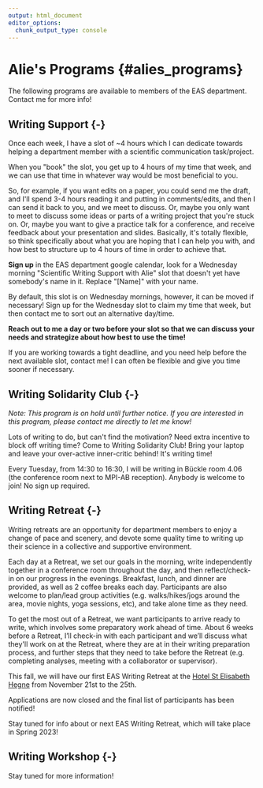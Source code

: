 ```yaml
---
output: html_document
editor_options:
  chunk_output_type: console
---
```


# Alie's Programs {#alies_programs}



The following programs are available to members of the EAS department. Contact me for more info!

## Writing Support {-}

Once each week, I have a slot of ~4 hours which I can dedicate towards helping a department member with a scientific communication task/project. 

When you "book" the slot, you get up to 4 hours of my time that week, and we can use that time in whatever way would be most beneficial to you. 

So, for example, if you want edits on a paper, you could send me the draft, and I'll spend 3-4 hours reading it and putting in comments/edits, and then I can send it back to you, and we meet to discuss. Or, maybe you only want to meet to discuss some ideas or parts of a writing project that you're stuck on. Or, maybe you want to give a practice talk for a conference, and receive feedback about your presentation and slides. Basically, it's totally flexible, so think specifically about what you are hoping that I can help you with, and how best to structure up to 4 hours of time in order to achieve that. 

**Sign up** in the EAS department google calendar, look for a Wednesday morning "Scientific Writing Support with Alie" slot that doesn't yet have somebody's name in it. Replace "[Name]" with your name. 

By default, this slot is on Wednesday mornings, however, it can be moved if necessary! Sign up for the Wednesday slot to claim my time that week, but then contact me to sort out an alternative day/time.

**Reach out to me a day or two before your slot so that we can discuss your needs and strategize about how best to use the time!**

If you are working towards a tight deadline, and you need help before the next available slot, contact me! I can often be flexible and give you time sooner if necessary.  
  
  
  
## Writing Solidarity Club {-}

*Note: This program is on hold until further notice. If you are interested in this program, please contact me directly to let me know!*

Lots of writing to do, but can't find the motivation? Need extra incentive to block off writing time? Come to Writing Solidarity Club! Bring your laptop and leave your over-active inner-critic behind! It's writing time!

Every Tuesday, from 14:30 to 16:30, I will be writing in Bückle room 4.06 (the conference room next to MPI-AB reception). Anybody is welcome to join! No sign up required.  
  
  
  
## Writing Retreat {-}

Writing retreats are an opportunity for department members to enjoy a change of pace and scenery, and devote some quality time to writing up their science in a collective and supportive environment.

Each day at a Retreat, we set our goals in the morning, write independently together in a conference room throughout the day, and then reflect/check-in on our progress in the evenings. Breakfast, lunch, and dinner are provided, as well as 2 coffee breaks each day. Participants are also welcome to plan/lead group activities (e.g. walks/hikes/jogs around the area, movie nights, yoga sessions, etc), and take alone time as they need.

To get the most out of a Retreat, we want participants to arrive ready to write, which involves some preparatory work ahead of time. About 6 weeks before a Retreat, I’ll check-in with each participant and we’ll discuss what they'll work on at the Retreat, where they are at in their writing preparation process, and further steps that they need to take before the Retreat (e.g. completing analyses, meeting with a collaborator or supervisor).

This fall, we will have our first EAS Writing Retreat at the [Hotel St Elisabeth Hegne](https://www.st-elisabeth-hegne.de/hotel-st-elisabeth.html) from November 21st to the 25th.

Applications are now closed and the final list of participants has been notified!
 
Stay tuned for info about or next EAS Writing Retreat, which will take place in Spring 2023!
  
  
  
## Writing Workshop {-}

Stay tuned for more information!
